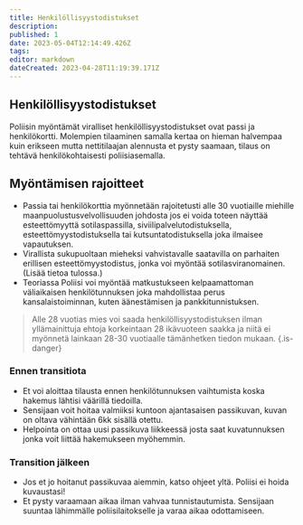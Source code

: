 ```yaml
---
title: Henkilöllisyystodistukset
description: 
published: 1
date: 2023-05-04T12:14:49.426Z
tags: 
editor: markdown
dateCreated: 2023-04-28T11:19:39.171Z
---
```


## Henkilöllisyystodistukset
Poliisin myöntämät viralliset henkilöllisyystodistukset ovat passi ja henkilökortti. Molempien tilaaminen samalla kertaa on hieman halvempaa kuin erikseen mutta nettitilaajan alennusta et pysty saamaan, tilaus on tehtävä henkilökohtaisesti poliisiasemalla.

## Myöntämisen rajoitteet
- Passia tai henkilökorttia myönnetään rajoitetusti alle 30 vuotiaille miehille maanpuolustusvelvollisuuden johdosta jos ei voida toteen näyttää esteettömyyttä sotilaspassilla, siviilipalvelutodistuksella, esteettömyystodistuksella tai kutsuntatodistuksella joka ilmaisee vapautuksen.
- Virallista sukupuoltaan mieheksi vahvistavalle saatavilla on parhaiten erillisen esteettömyystodistus, jonka voi myöntää sotilasviranomainen. (Lisää tietoa tulossa.)
- Teoriassa Poliisi voi myöntää matkustukseen kelpaamattoman väliaikaisen henkilötunnuksen joka mahdollistaa perus kansalaistoiminnan, kuten äänestämisen ja pankkitunnistuksen.

> Alle 28 vuotias mies voi saada henkilöllisyystodistuksen ilman yllämainittuja ehtoja korkeintaan 28 ikävuoteen saakka ja niitä ei myönnetä lainkaan 28-30 vuotiaalle tämänhetken tiedon mukaan.
{.is-danger}

### Ennen transitiota
- Et voi aloittaa tilausta ennen henkilötunnuksen vaihtumista koska hakemus lähtisi väärillä tiedoilla.
- Sensijaan voit hoitaa valmiiksi kuntoon ajantasaisen passikuvan, kuvan on oltava vähintään 6kk sisällä otettu.
- Helpointa on ottaa uusi passikuva liikkeessä josta saat kuvatunnuksen jonka voit liittää hakemukseen myöhemmin.

### Transition jälkeen
- Jos et jo hoitanut passikuvaa aiemmin, katso ohjeet yltä. Poliisi ei hoida kuvaustasi!
- Et pysty varaamaan aikaa ilman vahvaa tunnistautumista. Sensijaan suuntaa lähimmälle poliisilaitokselle ja varaa aikaa odottamiseen.